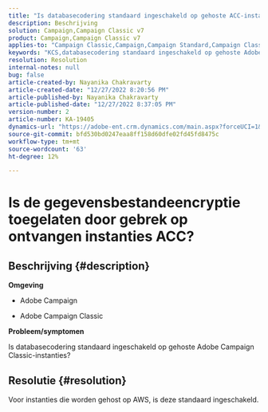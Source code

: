 ```yaml
---
title: "Is databasecodering standaard ingeschakeld op gehoste ACC-instanties?"
description: Beschrijving
solution: Campaign,Campaign Classic v7
product: Campaign,Campaign Classic v7
applies-to: "Campaign Classic,Campaign,Campaign Standard,Campaign Classic v7"
keywords: "KCS,databasecodering standaard ingeschakeld op gehoste Adobe Campaign"
resolution: Resolution
internal-notes: null
bug: false
article-created-by: Nayanika Chakravarty
article-created-date: "12/27/2022 8:20:56 PM"
article-published-by: Nayanika Chakravarty
article-published-date: "12/27/2022 8:37:05 PM"
version-number: 2
article-number: KA-19405
dynamics-url: "https://adobe-ent.crm.dynamics.com/main.aspx?forceUCI=1&pagetype=entityrecord&etn=knowledgearticle&id=5fd077f7-2386-ed11-81ac-6045bd006079"
source-git-commit: bfd530bd0247eaa8ff158d60dfe02fd45fd8475c
workflow-type: tm+mt
source-wordcount: '63'
ht-degree: 12%

---
```


# Is de gegevensbestandeencryptie toegelaten door gebrek op ontvangen instanties ACC?

## Beschrijving {#description}


<b>Omgeving</b>

- Adobe Campaign

- Adobe Campaign Classic

<b>Probleem/symptomen</b>

Is databasecodering standaard ingeschakeld op gehoste Adobe Campaign Classic-instanties?


## Resolutie {#resolution}


Voor instanties die worden gehost op AWS, is deze standaard ingeschakeld.
